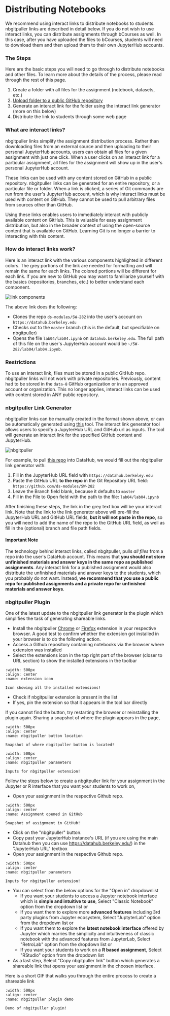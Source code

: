 # Distributing Notebooks

We recommend using interact links to distribute notebooks to students. nbgitpuller links are described in detail below. If you do not wish to use interact links, you can distribute assignments through bCourses as well. In this case, after you have uploaded the files to bCourses, students will need to download them and then upload them to their own JupyterHub accounts.

### The Steps

Here are the basic steps you will need to go through to distribute notebooks and other files. To learn more about the details of the process, please read through the rest of this page.

1. Create a folder with all files for the assignment \(notebook, datasets, etc.\)
2. [Upload folder to a public GitHub repository](/workflow/pushing-to-github.md)
3. Generate an interact link for the folder using the interact link generator (more on this below)
4. Distribute the link to students through some web page

### What are interact links?

nbgitpuller links simplify the assignment distribution process. Rather than downloading files from an external source and then uploading to their personal JupyterHub accounts, users can obtain all files for a given assignment with just one click. When a user clicks on an interact link for a particular assignment, all files for the assignment will show up in the user's personal JupyterHub account.

These links can be used with any content stored on GitHub in a public repository. nbgitpuller links can be generated for an entire repository, or a particular file or folder. When a link is clicked, a series of Git commands are run from the user's JupyterHub account, which is why interact links must be used with content on GitHub. They cannot be used to pull arbitrary files from sources other than GitHub.

Using these links enables users to immediately interact with publicly available content on GitHub. This is valuable for easy assignment distribution, but also in the broader context of using the open-source content that is available on GitHub. Learning Git is no longer a barrier to interacting with this content.

### How do interact links work?

Here is an interact link with the various components highlighted in different colors. The grey portions of the link are needed for formatting and will remain the same for each links. The colored portions will be different for each link. If you are new to GitHub you may want to familiarize yourself with the basics \(repositories, branches, etc.\) to better understand each component.

![link components](link-components.png)

The above link does the following:

* Clones the repo `ds-modules/SW-282` into the user's account on `https://datahub.berkeley.edu`
* Checks out to the `master` branch (this is the default, but specifiable on nbgitpuller)
* Opens the file `lab04/lab04.ipynb` on `datahub.berkeley.edu`. The full path of this file on the user's JupyterHub account would be `~/SW-282/lab04/lab04.ipynb`.

### Restrictions

To use an interact link, files must be stored in a public GitHub repo. nbgitpuller links will not work with private repositories. Previously, content had to be stored in the `data-8` GitHub organization or in an approved account or organization. This no longer applies, interact links can be used with content stored in ANY public repository.

### **nbgitpuller Link Generator**

nbgitpuller links can be manually created in the format shown above, or can be automatically generated using [this](https://jupyterhub.github.io/nbgitpuller/link?hub=https://datahub.berkeley.edu&repo=https://github.com/ds-modules/) tool. The interact link generator tool allows users to specify a JupyterHub URL and GitHub url as inputs. The tool will generate an interact link for the specified GitHub content and JupyterHub.

![nbgitpuller](nbgitpuller.png)

For example, to pull [this repo](https://github.com/ds-modules/SW-282/tree/master/lab04/lab04.ipynb) into DataHub, we would fill out the nbgitpuller link generator with:

1. Fill in the JupyterHub URL field with `https://datahub.berkeley.edu`
2. Paste the GitHub URL **to the repo** in the Git Repository URL field: `https://github.com/ds-modules/SW-282`
3. Leave the Branch field blank, because it defaults to `master`
4. Fill in the File to Open field with the path to the file: `lab04/lab04.ipynb`

After finishing these steps, the link in the grey text box will be your interact link. Note that the link to the link generator above will pre-fill the JupyterHub URL and GitHub URL fields, **but it will not paste in the repo**, so you will need to add the name of the repo to the GitHub URL field, as well as fill in the (optional) branch and file path fields.


<!--

For example, to pull [this](https://github.com/data-8/mcb-88-connector/tree/gh-pages/exercises/lab5) folder into a JupyterHub account on `datahub.berkeley.edu:`

* Select `datahub.berkeley.edu` as the desired hub
* Paste the GitHub url [https://github.com/data-8/mcb-88-connector/tree/gh-pages/exercises/lab5](https://github.com/data-8/mcb-88-connector/tree/gh-pages/exercises/lab5) into the generator
* Hit the convert button 

The output should be [https://datahub.berkeley.edu/user-redirect/interact?account=data-8&repo=mcb-88-connector&branch=gh-pages&path=exercises/lab5](https://datahub.berkeley.edu/user-redirect/interact?account=data-8&repo=mcb-88-connector&branch=gh-pages&path=exercises/lab5). This link will copy the desired folder into your JupyterHub account.

-->

#### **Important Note**

The technology behind interact links, called nbgitpuller, pulls _all files_ from a repo into the user's DataHub account. This means that **you should not store unfinished materials and answer keys in the same repo as published assignments**. Any interact link for a published assignment would also distribute the unfinished materials and answer keys to the students, which you probably do not want. Instead, **we recommend that you use a public repo for published assignments and a private repo for unfinished materials and answer keys**.

### nbgitpuller Plugin

One of the latest update to the nbgitpuller link generator is the plugin which simplifies the task of generating shareable links.

- Install the nbgitpuller [Chrome](https://chrome.google.com/webstore/detail/nbgitpuller-link-generato/hpdbdpklpmppnoibabdkkhnfhkkehgnc) or [Firefox](https://addons.mozilla.org/en-US/firefox/addon/nbgitpuller-link-generator/) extension in your respective browser. A good test to confirm whether the extension got installed in your browser is to do the following action. 
- Access a Github repository containing notebooks via the browser where extension was installed 
- Select the extensions icon in the top right part of the browser (closer to URL section) to show the installed extensions in the toolbar

```{figure} ../images/extension.png
:width: 500px
:align: center
:name: extension icon

Icon showing all the installed extensions!
```

- Check if nbgitpuller extension is present in the list
- If yes, pin the extension so that it appears in the tool bar directly

If you cannot find the button, try restarting the browser or reinstalling the plugin again. Sharing a snapshot of where the plugin appears in the page,

```{figure} ../images/nbgitpuller_location.png
:width: 500px
:align: center
:name: nbgitpuller button location

Snapshot of where nbgitpuller button is located!
```

```{figure} ../images/nbgitpuller_refresh.png
:width: 500px
:align: center
:name: nbgitpuller parameters

Inputs for nbgitpuller extension!
```

Follow the steps below to create a nbgitpuller link for your assignment in the Jupyter or R interface that you want your students to work on,

- Open your assignment in the respective Github repo. 
```{figure} ../images/openassignment.PNG
:width: 500px
:align: center
:name: Assignment opened in GitHub

Snapshot of assignment in GitHub!
```

- Click on the "nbgitpuller" button. 
- Copy past your JupyterHub instance's URL (if you are using the main Datahub then you can use https://datahub.berkeley.edu/) in the "JupyterHub URL" textbox
- Open your assignment in the respective Github repo. 

```{figure} ../images/nbgitpuller_refresh.png
:width: 500px
:align: center
:name: nbgitpuller parameters

Inputs for nbgitpuller extension!
```
- You can select from the below options for the "Open in" dropdownlist 
	- If you want your students to access a Jupyter notebook interface which is **simple and intuitive to use**, Select "Classic Notebook" option from the dropdown list or
	- If you want them to explore more **advanced features** including 3rd party plugins from Jupyter ecosystem, Select "JuptyterLab" option from the dropdown list or
	- If you want them to explore the **latest notebook interface** offered by Jupyter which marries the simplicity and intuitiveness of classic notebook with the advanced features from JupyterLab, Select "RetroLab" option from the dropdown list or
	- If you want your students to work on a **R based assignment**, Select "RStudio" option from the dropdown list
- As a last step, Select "Copy nbgitpuller link" button which generates a shareable link that opens your assignment in the choosen interface. 

Here is a short GIF that walks you through the entire process to create a shareable link

```{figure} ../images/nbgitpuller_demo.gif
:width: 500px
:align: center
:name: nbgitpuller plugin demo

Demo of nbgitpuller plugin!
```
